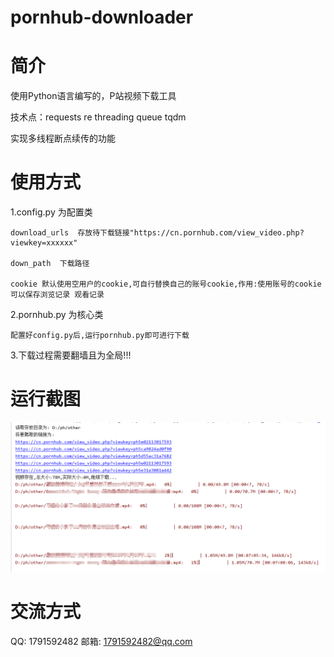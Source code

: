 # pornhub-downloader

# 简介
使用Python语言编写的，P站视频下载工具

技术点：requests re threading queue tqdm

实现多线程断点续传的功能

# 使用方式
1.config.py 为配置类
  
    download_urls  存放待下载链接"https://cn.pornhub.com/view_video.php?viewkey=xxxxxx"
  
    down_path  下载路径
  
    cookie 默认使用空用户的cookie,可自行替换自己的账号cookie,作用:使用账号的cookie可以保存浏览记录 观看记录

2.pornhub.py 为核心类
  
    配置好config.py后,运行pornhub.py即可进行下载


3.下载过程需要翻墙且为全局!!!

# 运行截图
![运行截图](1.png)

# 交流方式
QQ: 1791592482 邮箱: 1791592482@qq.com


